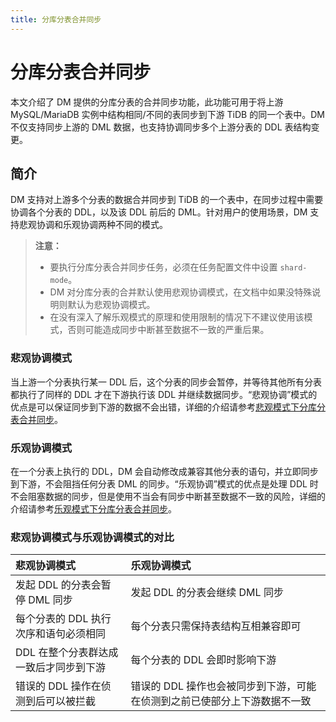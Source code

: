 ```yaml
---
title: 分库分表合并同步
---
```


# 分库分表合并同步

本文介绍了 DM 提供的分库分表的合并同步功能，此功能可用于将上游 MySQL/MariaDB 实例中结构相同/不同的表同步到下游 TiDB 的同一个表中。DM 不仅支持同步上游的 DML 数据，也支持协调同步多个上游分表的 DDL 表结构变更。

## 简介

DM 支持对上游多个分表的数据合并同步到 TiDB 的一个表中，在同步过程中需要协调各个分表的 DDL，以及该 DDL 前后的 DML。针对用户的使用场景，DM 支持悲观协调和乐观协调两种不同的模式。

> **注意：**
>
> - 要执行分库分表合并同步任务，必须在任务配置文件中设置 `shard-mode`。
> - DM 对分库分表的合并默认使用悲观协调模式，在文档中如果没特殊说明则默认为悲观协调模式。
> - 在没有深入了解乐观模式的原理和使用限制的情况下不建议使用该模式，否则可能造成同步中断甚至数据不一致的严重后果。

### 悲观协调模式

当上游一个分表执行某一 DDL 后，这个分表的同步会暂停，并等待其他所有分表都执行了同样的 DDL 才在下游执行该 DDL 并继续数据同步。“悲观协调”模式的优点是可以保证同步到下游的数据不会出错，详细的介绍请参考[悲观模式下分库分表合并同步](feature-shard-merge-pessimistic.md)。

### 乐观协调模式

在一个分表上执行的 DDL，DM 会自动修改成兼容其他分表的语句，并立即同步到下游，不会阻挡任何分表 DML 的同步。“乐观协调”模式的优点是处理 DDL 时不会阻塞数据的同步，但是使用不当会有同步中断甚至数据不一致的风险，详细的介绍请参考[乐观模式下分库分表合并同步](feature-shard-merge-optimistic.md)。

### 悲观协调模式与乐观协调模式的对比

| 悲观协调模式   | 乐观协调模式   |
| :----------- | :----------- |
| 发起 DDL 的分表会暂停 DML 同步 | 发起 DDL 的分表会继续 DML 同步 |
| 每个分表的 DDL 执行次序和语句必须相同 | 每个分表只需保持表结构互相兼容即可 |
| DDL 在整个分表群达成一致后才同步到下游 | 每个分表的 DDL 会即时影响下游 |
| 错误的 DDL 操作在侦测到后可以被拦截 | 错误的 DDL 操作也会被同步到下游，可能在侦测到之前已使部分上下游数据不一致 |
